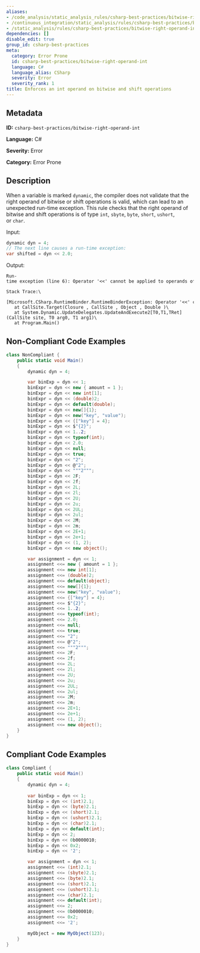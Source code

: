 ```yaml
---
aliases:
- /code_analysis/static_analysis_rules/csharp-best-practices/bitwise-right-operand-int
- /continuous_integration/static_analysis/rules/csharp-best-practices/bitwise-right-operand-int
- /static_analysis/rules/csharp-best-practices/bitwise-right-operand-int
dependencies: []
disable_edit: true
group_id: csharp-best-practices
meta:
  category: Error Prone
  id: csharp-best-practices/bitwise-right-operand-int
  language: C#
  language_alias: CSharp
  severity: Error
  severity_rank: 1
title: Enforces an int operand on bitwise and shift operations
---
```

<!--  SOURCED FROM https://github.com/DataDog/datadog-static-analyzer-rule-docs -->


## Metadata
**ID:** `csharp-best-practices/bitwise-right-operand-int`

**Language:** C#

**Severity:** Error

**Category:** Error Prone

## Description
When a variable is marked `dynamic`, the compiler does not validate that the right operand of bitwise or shift operations is valid, which can lead to an unexpected run-time exception. This rule checks that the right operand of bitwise and shift operations is of type `int`, `sbyte`, `byte`, `short`, `ushort`, or `char`.

Input:
```csharp
dynamic dyn = 4;
// The next line causes a run-time exception:
var shifted = dyn << 2.0;
```
Output:
```
Run-time exception (line 6): Operator '<<' cannot be applied to operands of type 'int' and 'double'\

Stack Trace:\

[Microsoft.CSharp.RuntimeBinder.RuntimeBinderException: Operator '<<' cannot be applied to operands of type 'int' and 'double']\
   at CallSite.Target(Closure , CallSite , Object , Double )\
   at System.Dynamic.UpdateDelegates.UpdateAndExecute2[T0,T1,TRet](CallSite site, T0 arg0, T1 arg1)\
   at Program.Main()
```

## Non-Compliant Code Examples
```csharp
class NonCompliant {
    public static void Main()
    {
        dynamic dyn = 4;

        var binExp = dyn << 1;
        binExpr = dyn << new { amount = 1 };
        binExpr = dyn << new int[1];
        binExpr = dyn << (double)2;
        binExpr = dyn << default(double);
        binExpr = dyn << new[]{1};
        binExpr = dyn << new("key", "value");
        binExpr = dyn << {["key"] = 4};
        binExpr = dyn << $"{2}";
        binExpr = dyn << 1..2;
        binExpr = dyn << typeof(int);
        binExpr = dyn << 2.0;
        binExpr = dyn << null;
        binExpr = dyn << true;
        binExpr = dyn << "2";
        binExpr = dyn << @"2";
        binExpr = dyn << """2""";
        binExpr = dyn << 2F;
        binExpr = dyn << 2f;
        binExpr = dyn << 2L;
        binExpr = dyn << 2l;
        binExpr = dyn << 2U;
        binExpr = dyn << 2u;
        binExpr = dyn << 2UL;
        binExpr = dyn << 2ul;
        binExpr = dyn << 2M;
        binExpr = dyn << 2m;
        binExpr = dyn << 2E+1;
        binExpr = dyn << 2e+1;
        binExpr = dyn << (1, 2);
        binExpr = dyn << new object();

        var assignment = dyn << 1;
        assignment <<= new { amount = 1 };
        assignment <<= new int[1];
        assignment <<= (double)2;
        assignment <<= default(object);
        assignment <<= new[]{1};
        assignment <<= new("key", "value");
        assignment <<= {["key"] = 4};
        assignment <<= $"{2}";
        assignment <<= 1..2;
        assignment <<= typeof(int);
        assignment <<= 2.0;
        assignment <<= null;
        assignment <<= true;
        assignment <<= "2";
        assignment <<= @"2";
        assignment <<= """2""";
        assignment <<= 2F;
        assignment <<= 2f;
        assignment <<= 2L;
        assignment <<= 2l;
        assignment <<= 2U;
        assignment <<= 2u;
        assignment <<= 2UL;
        assignment <<= 2ul;
        assignment <<= 2M;
        assignment <<= 2m;
        assignment <<= 2E+1;
        assignment <<= 2e+1;
        assignment <<= (1, 2);
        assignment <<= new object();
    }
}

```

## Compliant Code Examples
```csharp
class Compliant {
    public static void Main()
    {
        dynamic dyn = 4;
        
        var binExp = dyn << 1;
        binExp = dyn << (int)2.1;
        binExp = dyn << (byte)2.1;
        binExp = dyn << (short)2.1;
        binExp = dyn << (ushort)2.1;
        binExp = dyn << (char)2.1;
        binExp = dyn << default(int);
        binExp = dyn << 2;
        binExp = dyn << 0b0000010;
        binExp = dyn << 0x2;
        binExp = dyn << '2';

        var assignment = dyn << 1;
        assignment <<= (int)2.1;
        assignment <<= (sbyte)2.1;
        assignment <<= (byte)2.1;
        assignment <<= (short)2.1;
        assignment <<= (ushort)2.1;
        assignment <<= (char)2.1;
        assignment <<= default(int);
        assignment <<= 2;
        assignment <<= 0b0000010;
        assignment <<= 0x2;
        assignment <<= '2';

        myObject = new MyObject(123);
    }
}

```
